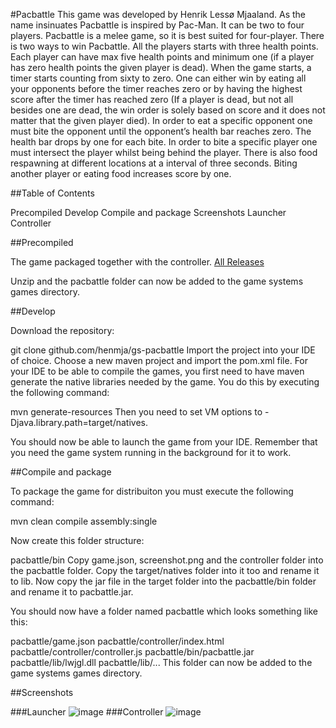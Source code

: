 #Pacbattle
This game was developed by Henrik Lessø Mjaaland.
As the name insinuates Pacbattle is inspired by Pac-Man. It can be two to four players. Pacbattle is a melee game, so it is best suited for four-player. There is two ways to win Pacbattle. All the players starts with three health points. Each player can have max five health points and minimum one (if a player has zero health points the given player is dead). When the game starts, a timer starts counting from sixty to zero. One can either win by eating all your opponents before the timer reaches zero or by having the highest score after the timer has reached zero (If a player is dead, but not all besides one are dead, the win order is solely based on score and it does not matter that the given player died). In order to eat a specific opponent one must bite the opponent until the opponent’s health bar reaches zero. The health bar drops by one for each bite. In order to bite a specific player one must intersect the player whilst being behind the player. There is also food respawning at different locations at a interval of three seconds. Biting another player or eating food increases score by one.


##Table of Contents

Precompiled
Develop
Compile and package 
Screenshots 
Launcher 
Controller

##Precompiled

The game packaged together with the controller. [All Releases](https://github.com/henmja/gs-Pacbattle/releases/tag/gs-pacbattle)

Unzip and the pacbattle folder can now be added to the game systems games directory.

##Develop

Download the repository:

git clone github.com/henmja/gs-pacbattle Import the project into your IDE of choice. Choose a new maven project and import the pom.xml file. For your IDE to be able to compile the games, you first need to have maven generate the native libraries needed by the game. You do this by executing the following command:

mvn generate-resources Then you need to set VM options to -Djava.library.path=target/natives.

You should now be able to launch the game from your IDE. Remember that you need the game system running in the background for it to work.

##Compile and package

To package the game for distribuiton you must execute the following command:

mvn clean compile assembly:single 

Now create this folder structure:

pacbattle/bin Copy game.json, screenshot.png and the controller folder into the pacbattle folder. Copy the target/natives folder into it too and rename it to lib. Now copy the jar file in the target folder into the pacbattle/bin folder and rename it to pacbattle.jar.

You should now have a folder named pacbattle which looks something like this:

pacbattle/game.json pacbattle/controller/index.html pacbattle/controller/controller.js pacbattle/bin/pacbattle.jar pacbattle/lib/lwjgl.dll pacbattle/lib/... This folder can now be added to the game systems games directory.

##Screenshots

###Launcher
![image](https://cloud.githubusercontent.com/assets/10501925/14324923/3fbdfd04-fc27-11e5-94b8-cb62e461c944.png)
###Controller
![image](https://cloud.githubusercontent.com/assets/10501925/14324931/4da0fa48-fc27-11e5-97ef-e8524c6e086d.png)
